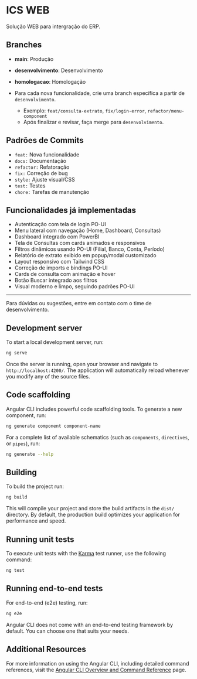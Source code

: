 # ICS WEB

Solução WEB para intergração do ERP.

## Branches

- **main**: Produção
- **desenvolvimento**: Desenvolvimento
- **homologacao**: Homologação

- Para cada nova funcionalidade, crie uma branch específica a partir de `desenvolvimento`.
  - Exemplo: `feat/consulta-extrato`, `fix/login-error`, `refactor/menu-component`
  - Após finalizar e revisar, faça merge para `desenvolvimento`.

## Padrões de Commits

- `feat:` Nova funcionalidade
- `docs:` Documentação
- `refactor:` Refatoração
- `fix:` Correção de bug
- `style:` Ajuste visual/CSS
- `test:` Testes
- `chore:` Tarefas de manutenção

## Funcionalidades já implementadas

- Autenticação com tela de login PO-UI
- Menu lateral com navegação (Home, Dashboard, Consultas)
- Dashboard integrado com PowerBI
- Tela de Consultas com cards animados e responsivos
- Filtros dinâmicos usando PO-UI (Filial, Banco, Conta, Período)
- Relatório de extrato exibido em popup/modal customizado
- Layout responsivo com Tailwind CSS
- Correção de imports e bindings PO-UI
- Cards de consulta com animação e hover
- Botão Buscar integrado aos filtros
- Visual moderno e limpo, seguindo padrões PO-UI

---

Para dúvidas ou sugestões, entre em contato com o time de desenvolvimento.

## Development server

To start a local development server, run:

```bash
ng serve
```

Once the server is running, open your browser and navigate to `http://localhost:4200/`. The application will automatically reload whenever you modify any of the source files.

## Code scaffolding

Angular CLI includes powerful code scaffolding tools. To generate a new component, run:

```bash
ng generate component component-name
```

For a complete list of available schematics (such as `components`, `directives`, or `pipes`), run:

```bash
ng generate --help
```

## Building

To build the project run:

```bash
ng build
```

This will compile your project and store the build artifacts in the `dist/` directory. By default, the production build optimizes your application for performance and speed.

## Running unit tests

To execute unit tests with the [Karma](https://karma-runner.github.io) test runner, use the following command:

```bash
ng test
```

## Running end-to-end tests

For end-to-end (e2e) testing, run:

```bash
ng e2e
```

Angular CLI does not come with an end-to-end testing framework by default. You can choose one that suits your needs.

## Additional Resources

For more information on using the Angular CLI, including detailed command references, visit the [Angular CLI Overview and Command Reference](https://angular.dev/tools/cli) page.
